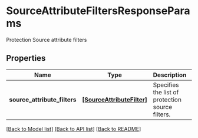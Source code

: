# SourceAttributeFiltersResponseParams

Protection Source attribute filters

## Properties
Name | Type | Description | Notes
------------ | ------------- | ------------- | -------------
**source_attribute_filters** | [**[SourceAttributeFilter]**](SourceAttributeFilter.md) | Specifies the list of protection source filters. | [optional] 

[[Back to Model list]](../README.md#documentation-for-models) [[Back to API list]](../README.md#documentation-for-api-endpoints) [[Back to README]](../README.md)


